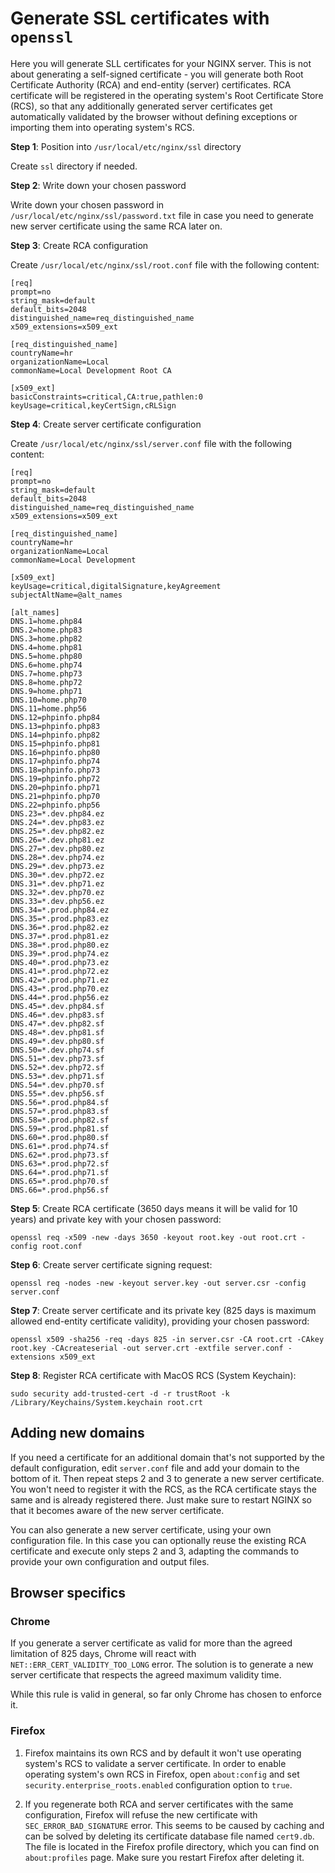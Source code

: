 # Generate SSL certificates with `openssl`

Here you will generate SLL certificates for your NGINX server. This is not about
generating a self-signed certificate - you will generate both Root Certificate
Authority (RCA) and end-entity (server) certificates. RCA certificate will be
registered in the operating system's Root Certificate Store (RCS), so that any
additionally generated server certificates get automatically validated by the
browser without defining exceptions or importing them into operating system's
RCS.

**Step 1**: Position into `/usr/local/etc/nginx/ssl` directory

Create `ssl` directory if needed.

**Step 2**: Write down your chosen password

Write down your chosen password in `/usr/local/etc/nginx/ssl/password.txt` file
in case you need to generate new server certificate using the same RCA later on.

**Step 3**: Create RCA configuration

Create `/usr/local/etc/nginx/ssl/root.conf` file with the following content:

```dosini
[req]
prompt=no
string_mask=default
default_bits=2048
distinguished_name=req_distinguished_name
x509_extensions=x509_ext

[req_distinguished_name]
countryName=hr
organizationName=Local
commonName=Local Development Root CA

[x509_ext]
basicConstraints=critical,CA:true,pathlen:0
keyUsage=critical,keyCertSign,cRLSign
```

**Step 4**: Create server certificate configuration

Create `/usr/local/etc/nginx/ssl/server.conf` file with the following content:

```dosini
[req]
prompt=no
string_mask=default
default_bits=2048
distinguished_name=req_distinguished_name
x509_extensions=x509_ext

[req_distinguished_name]
countryName=hr
organizationName=Local
commonName=Local Development

[x509_ext]
keyUsage=critical,digitalSignature,keyAgreement
subjectAltName=@alt_names

[alt_names]
DNS.1=home.php84
DNS.2=home.php83
DNS.3=home.php82
DNS.4=home.php81
DNS.5=home.php80
DNS.6=home.php74
DNS.7=home.php73
DNS.8=home.php72
DNS.9=home.php71
DNS.10=home.php70
DNS.11=home.php56
DNS.12=phpinfo.php84
DNS.13=phpinfo.php83
DNS.14=phpinfo.php82
DNS.15=phpinfo.php81
DNS.16=phpinfo.php80
DNS.17=phpinfo.php74
DNS.18=phpinfo.php73
DNS.19=phpinfo.php72
DNS.20=phpinfo.php71
DNS.21=phpinfo.php70
DNS.22=phpinfo.php56
DNS.23=*.dev.php84.ez
DNS.24=*.dev.php83.ez
DNS.25=*.dev.php82.ez
DNS.26=*.dev.php81.ez
DNS.27=*.dev.php80.ez
DNS.28=*.dev.php74.ez
DNS.29=*.dev.php73.ez
DNS.30=*.dev.php72.ez
DNS.31=*.dev.php71.ez
DNS.32=*.dev.php70.ez
DNS.33=*.dev.php56.ez
DNS.34=*.prod.php84.ez
DNS.35=*.prod.php83.ez
DNS.36=*.prod.php82.ez
DNS.37=*.prod.php81.ez
DNS.38=*.prod.php80.ez
DNS.39=*.prod.php74.ez
DNS.40=*.prod.php73.ez
DNS.41=*.prod.php72.ez
DNS.42=*.prod.php71.ez
DNS.43=*.prod.php70.ez
DNS.44=*.prod.php56.ez
DNS.45=*.dev.php84.sf
DNS.46=*.dev.php83.sf
DNS.47=*.dev.php82.sf
DNS.48=*.dev.php81.sf
DNS.49=*.dev.php80.sf
DNS.50=*.dev.php74.sf
DNS.51=*.dev.php73.sf
DNS.52=*.dev.php72.sf
DNS.53=*.dev.php71.sf
DNS.54=*.dev.php70.sf
DNS.55=*.dev.php56.sf
DNS.56=*.prod.php84.sf
DNS.57=*.prod.php83.sf
DNS.58=*.prod.php82.sf
DNS.59=*.prod.php81.sf
DNS.60=*.prod.php80.sf
DNS.61=*.prod.php74.sf
DNS.62=*.prod.php73.sf
DNS.63=*.prod.php72.sf
DNS.64=*.prod.php71.sf
DNS.65=*.prod.php70.sf
DNS.66=*.prod.php56.sf
```

**Step 5**: Create RCA certificate (3650 days means it will be valid for 10 years) and private key with your chosen password:

```console
openssl req -x509 -new -days 3650 -keyout root.key -out root.crt -config root.conf
```

**Step 6**: Create server certificate signing request:

```console
openssl req -nodes -new -keyout server.key -out server.csr -config server.conf
```

**Step 7**: Create server certificate and its private key (825 days is maximum allowed end-entity certificate validity), providing your chosen password:

```console
openssl x509 -sha256 -req -days 825 -in server.csr -CA root.crt -CAkey root.key -CAcreateserial -out server.crt -extfile server.conf -extensions x509_ext
```

**Step 8**: Register RCA certificate with MacOS RCS (System Keychain):

```console
sudo security add-trusted-cert -d -r trustRoot -k /Library/Keychains/System.keychain root.crt
```

## Adding new domains

If you need a certificate for an additional domain that's not supported by the
default configuration, edit `server.conf` file and add your domain to the bottom
of it. Then repeat steps 2 and 3 to generate a new server certificate. You won't
need to register it with the RCS, as the RCA certificate stays the same and is
already registered there.  Just make sure to restart NGINX so that it becomes
aware of the new server certificate.

You can also generate a new server certificate, using your own  configuration
file. In this case you can optionally reuse the existing RCA certificate and
execute only steps 2 and 3, adapting the commands to provide your own
configuration and output files.

## Browser specifics

### Chrome

If you generate a server certificate as valid for more than the agreed
limitation of 825 days, Chrome will react with `NET::ERR_CERT_VALIDITY_TOO_LONG`
error. The solution is to generate a new server certificate that respects the
agreed maximum validity time.

While this rule is valid in general, so far only Chrome has chosen to enforce
it.

### Firefox

1. Firefox maintains its own RCS and by default it won't use operating system's
RCS to validate a server certificate. In order to enable operating system's own
RCS in Firefox, open `about:config` and set `security.enterprise_roots.enabled`
configuration option to `true`.

2. If you regenerate both RCA and server certificates with the same
configuration, Firefox will refuse the new certificate with
`SEC_ERROR_BAD_SIGNATURE` error. This seems to be caused by caching and can be
solved by deleting its certificate database file named `cert9.db`. The file is
located in the Firefox profile directory, which you can find on `about:profiles`
page. Make sure you restart Firefox after deleting it.
